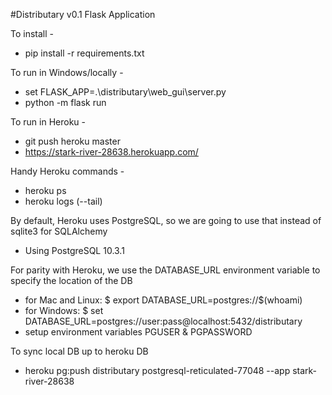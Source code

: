 #Distributary v0.1 Flask Application

To install -
- pip install -r requirements.txt

To run in Windows/locally - 
- set FLASK_APP=.\distributary\web_gui\server.py
-  python -m flask run

To run in Heroku -
- git push heroku master
- https://stark-river-28638.herokuapp.com/

Handy Heroku commands -
- heroku ps
- heroku logs (--tail)

By default, Heroku uses PostgreSQL, so we are going to use that instead of sqlite3 for SQLAlchemy
- Using PostgreSQL 10.3.1

For parity with Heroku, we use the DATABASE_URL environment variable to specify the location of the DB
- for Mac and Linux:
$ export DATABASE_URL=postgres://$(whoami)
- for Windows:
$ set DATABASE_URL=postgres://user:pass@localhost:5432/distributary
- setup environment variables PGUSER & PGPASSWORD

To sync local DB up to heroku DB
- heroku pg:push distributary postgresql-reticulated-77048 --app stark-river-28638
